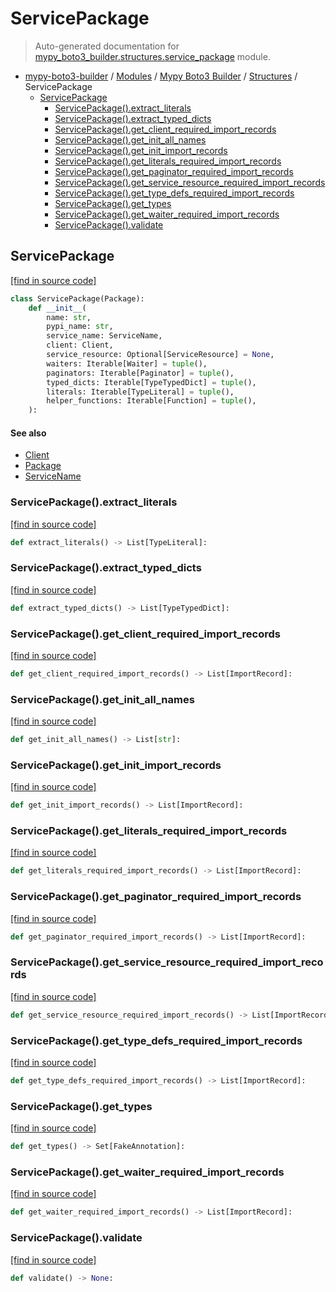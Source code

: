 # ServicePackage

> Auto-generated documentation for [mypy_boto3_builder.structures.service_package](https://github.com/vemel/mypy_boto3_builder/blob/master/mypy_boto3_builder/structures/service_package.py) module.

- [mypy-boto3-builder](../../README.md#mypy_boto3_builder) / [Modules](../../MODULES.md#mypy-boto3-builder-modules) / [Mypy Boto3 Builder](../index.md#mypy-boto3-builder) / [Structures](index.md#structures) / ServicePackage
    - [ServicePackage](#servicepackage)
        - [ServicePackage().extract_literals](#servicepackageextract_literals)
        - [ServicePackage().extract_typed_dicts](#servicepackageextract_typed_dicts)
        - [ServicePackage().get_client_required_import_records](#servicepackageget_client_required_import_records)
        - [ServicePackage().get_init_all_names](#servicepackageget_init_all_names)
        - [ServicePackage().get_init_import_records](#servicepackageget_init_import_records)
        - [ServicePackage().get_literals_required_import_records](#servicepackageget_literals_required_import_records)
        - [ServicePackage().get_paginator_required_import_records](#servicepackageget_paginator_required_import_records)
        - [ServicePackage().get_service_resource_required_import_records](#servicepackageget_service_resource_required_import_records)
        - [ServicePackage().get_type_defs_required_import_records](#servicepackageget_type_defs_required_import_records)
        - [ServicePackage().get_types](#servicepackageget_types)
        - [ServicePackage().get_waiter_required_import_records](#servicepackageget_waiter_required_import_records)
        - [ServicePackage().validate](#servicepackagevalidate)

## ServicePackage

[[find in source code]](https://github.com/vemel/mypy_boto3_builder/blob/master/mypy_boto3_builder/structures/service_package.py#L19)

```python
class ServicePackage(Package):
    def __init__(
        name: str,
        pypi_name: str,
        service_name: ServiceName,
        client: Client,
        service_resource: Optional[ServiceResource] = None,
        waiters: Iterable[Waiter] = tuple(),
        paginators: Iterable[Paginator] = tuple(),
        typed_dicts: Iterable[TypeTypedDict] = tuple(),
        literals: Iterable[TypeLiteral] = tuple(),
        helper_functions: Iterable[Function] = tuple(),
    ):
```

#### See also

- [Client](client.md#client)
- [Package](package.md#package)
- [ServiceName](../service_name.md#servicename)

### ServicePackage().extract_literals

[[find in source code]](https://github.com/vemel/mypy_boto3_builder/blob/master/mypy_boto3_builder/structures/service_package.py#L43)

```python
def extract_literals() -> List[TypeLiteral]:
```

### ServicePackage().extract_typed_dicts

[[find in source code]](https://github.com/vemel/mypy_boto3_builder/blob/master/mypy_boto3_builder/structures/service_package.py#L65)

```python
def extract_typed_dicts() -> List[TypeTypedDict]:
```

### ServicePackage().get_client_required_import_records

[[find in source code]](https://github.com/vemel/mypy_boto3_builder/blob/master/mypy_boto3_builder/structures/service_package.py#L153)

```python
def get_client_required_import_records() -> List[ImportRecord]:
```

### ServicePackage().get_init_all_names

[[find in source code]](https://github.com/vemel/mypy_boto3_builder/blob/master/mypy_boto3_builder/structures/service_package.py#L139)

```python
def get_init_all_names() -> List[str]:
```

### ServicePackage().get_init_import_records

[[find in source code]](https://github.com/vemel/mypy_boto3_builder/blob/master/mypy_boto3_builder/structures/service_package.py#L107)

```python
def get_init_import_records() -> List[ImportRecord]:
```

### ServicePackage().get_literals_required_import_records

[[find in source code]](https://github.com/vemel/mypy_boto3_builder/blob/master/mypy_boto3_builder/structures/service_package.py#L224)

```python
def get_literals_required_import_records() -> List[ImportRecord]:
```

### ServicePackage().get_paginator_required_import_records

[[find in source code]](https://github.com/vemel/mypy_boto3_builder/blob/master/mypy_boto3_builder/structures/service_package.py#L179)

```python
def get_paginator_required_import_records() -> List[ImportRecord]:
```

### ServicePackage().get_service_resource_required_import_records

[[find in source code]](https://github.com/vemel/mypy_boto3_builder/blob/master/mypy_boto3_builder/structures/service_package.py#L166)

```python
def get_service_resource_required_import_records() -> List[ImportRecord]:
```

### ServicePackage().get_type_defs_required_import_records

[[find in source code]](https://github.com/vemel/mypy_boto3_builder/blob/master/mypy_boto3_builder/structures/service_package.py#L199)

```python
def get_type_defs_required_import_records() -> List[ImportRecord]:
```

### ServicePackage().get_types

[[find in source code]](https://github.com/vemel/mypy_boto3_builder/blob/master/mypy_boto3_builder/structures/service_package.py#L96)

```python
def get_types() -> Set[FakeAnnotation]:
```

### ServicePackage().get_waiter_required_import_records

[[find in source code]](https://github.com/vemel/mypy_boto3_builder/blob/master/mypy_boto3_builder/structures/service_package.py#L189)

```python
def get_waiter_required_import_records() -> List[ImportRecord]:
```

### ServicePackage().validate

[[find in source code]](https://github.com/vemel/mypy_boto3_builder/blob/master/mypy_boto3_builder/structures/service_package.py#L237)

```python
def validate() -> None:
```

